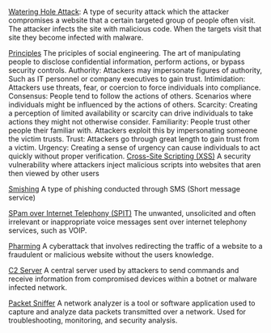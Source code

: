<u>Watering Hole Attack</u>:
	A type of security attack which the attacker compromises a website that a certain targeted group of people often visit. The attacker infects the site with malicious code. When the targets visit that site they become infected with malware.

<u>Principles</u>
	The priciples of social engineering. The art of manipulating people to disclose confidential information, perform actions, or bypass security controls.
		Authority:
			Attackers may impersonate figures of authority, Such as IT personnel or company executives to gain trust.
		Intimidation:
			Attackers use threats, fear, or coercion to force individuals into compliance.
		Consensus:
			People tend to follow the actions of others.
			Scenarios where individuals might be influenced by the actions of others.
		Scarcity:
			Creating a perception of limited availability or scarcity can drive individuals to take actions they might not otherwise consider.
		Familiarity:
			People trust other people their familiar with. Attackers exploit this by impersonating someone the victim trusts.
		Trust:
			Attackers go through great length to gain trust from a victim.
		Urgency:
			Creating a sense of urgency can cause individuals to act quickly without proper verification.
<u>Cross-Site Scripting (XSS)</u>
	A security vulnerability where attackers inject malicious scripts into websites that aren then viewed by other users

<u>Smishing</u>
	A type of phishing conducted through SMS (Short message service)
	
<u>SPam over Internet Telephony (SPIT)</u>
	The unwanted, unsolicited and often irrelevant or inappropriate voice messages sent over internet telephony services, such as VOIP.

<u>Pharming</u>
	A cyberattack that involves redirecting the traffic of a website to a fraudulent or malicious website without the users knowledge.

<u></u>
<u>C2 Server</u>
	A central server used by attackers to send commands and receive information from compromised devices within a botnet or malware infected network.

<u>Packet Sniffer</u>
	A network analyzer is a tool or software application used to capture and analyze data packets transmitted over a network. Used for troubleshooting, monitoring, and security analysis.